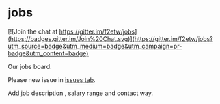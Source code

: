 jobs
====

[![Join the chat at https://gitter.im/f2etw/jobs](https://badges.gitter.im/Join%20Chat.svg)](https://gitter.im/f2etw/jobs?utm_source=badge&utm_medium=badge&utm_campaign=pr-badge&utm_content=badge)

Our jobs board.

Please new issue in [issues tab](https://github.com/f2etw/jobs/issues).

Add job description , salary range and contact way.

